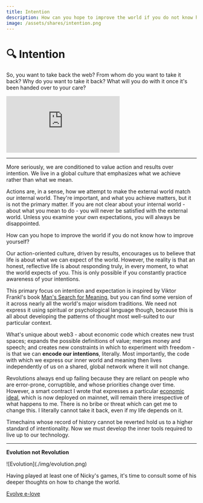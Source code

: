 ```yaml
---
title: Intention
description: How can you hope to improve the world if you do not know how to improve yourself? We'll take a moment to understand our own motivations before considering what taking back the web really means.
image: /assets/shares/intention.png
---
```


# 🔍 Intention

So, you want to take back the web? From whom do you want to take it back? Why do you want to take it back? What will you do with it once it's been handed over to your care?

<iframe class="video-frame" src="https://www.youtube-nocookie.com/embed/iDbyYGrswtg" frameborder="0" allow="accelerometer; autoplay; encrypted-media; gyroscope; picture-in-picture" allowfullscreen></iframe>

---

More seriously, we are conditioned to value action and results over intention. We live in a global culture that emphasizes what we achieve rather than what we mean.

Actions are, in a sense, how we attempt to make the external world match our internal world. They're important, and what you achieve matters, but it is not the primary matter. If you are not clear about your internal world - about what you mean to do - you will never be satisfied with the external world. Unless you examine your own expectations, you will always be disappointed.

How can you hope to improve the world if you do not know how to improve yourself?

Our action-oriented culture, driven by results, encourages us to believe that life is about what we can expect of the world. However, the reality is that an honest, reflective life is about responding truly, in every moment, to what the world expects of you. This is only possible if you constantly practice awareness of your intentions.

This primary focus on intention and expectation is inspired by Viktor Frankl's book <a href="https://www.brainpickings.org/2020/05/17/yes-to-life-in-spite-of-everything-viktor-frankl/" target="_blank">Man's Search for Meaning</a>, but you can find some version of it across nearly all the world's major wisdom traditions. We need not express it using spiritual or psychological language though, because this is all about developing the patterns of thought most well-suited to our particular context.

What's unique about web3 - about economic code which creates new trust spaces; expands the possible definitions of value; merges money and speech; and creates new constraints in which to experiment with freedom - is that we can **encode our intentions**, literally. Most importantly, the code with which we express our inner world and meaning then lives independently of us on a shared, global network where it will not change.

Revolutions always end up failing because they are reliant on people who are error-prone, corruptible, and whose priorities change over time. However, a smart contract I wrote that expresses a particular [economic ideal](https://etherscan.io/dapp/0x5bCF2767F86f14eDd82053bfBfd5069F68C2C5F8#readContract), which is now deployed on mainnet, will remain there irrespective of what happens to me. There is no bribe or threat which can get me to change this. I literally cannot take it back, even if my life depends on it.

Timechains whose record of history cannot be reverted hold us to a higher standard of intentionality. Now we must develop the inner tools required to live up to our technology.

---

<div markdown="1" class="card half sidebar center gemoji center-content center">

**Evolution not Revolution**

<div markdown="2">
![Evolution](./img/evolution.png)
</div>

Having played at least one of Nicky's games, it's time to consult some of his deeper thoughts on how to change the world.

<div markdown="3" class="curated-link">
<a href="https://blog.ncase.me/evolution-not-revolution/" target="_blank">Evolve e-love</a>
</div>

</div>

<div markdown="1" class="clear"></div>